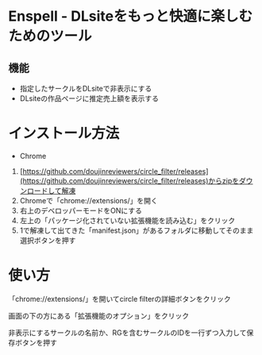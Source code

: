# Enspell - DLsiteをもっと快適に楽しむためのツール

## 機能
- 指定したサークルをDLsiteで非表示にする
- DLsiteの作品ページに推定売上額を表示する

# インストール方法

- Chrome

1. [https://github.com/doujinreviewers/circle_filter/releases](https://github.com/doujinreviewers/circle_filter/releases)からzipをダウンロードして解凍
2. Chromeで「chrome://extensions/」を開く
3. 右上のデベロッパーモードをONにする
4. 左上の「パッケージ化されていない拡張機能を読み込む」をクリック
5. 1で解凍して出てきた「manifest.json」があるフォルダに移動してそのまま選択ボタンを押す

# 使い方

「chrome://extensions/」を開いてcircle filterの詳細ボタンをクリック

画面の下の方にある「拡張機能のオプション」をクリック

非表示にするサークルの名前か、RGを含むサークルのIDを一行ずつ入力して保存ボタンを押す
